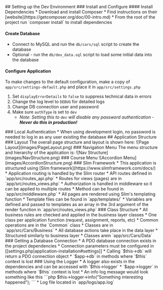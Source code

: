 <a name="env"/>
## Setting up the Dev Environment

<a name="install"/>
### Install and Configure
#### Install Dependencies
* Download and install Composer
    * Find instructions on their [website](https://getcomposer.org/doc/00-intro.md)
* From the root of the project run `composer install` to install dependencies

#### Create Database
* Connect to MySQL and run the `db/cars/sql` script to create the database
* Optional - run the `db/dev_data.sql` script to load some initial data into the database

#### Configure Application
To make changes to the default configuration, make a copy of `app/src/settings-default.php` and place it in `app/src/settings.php`
1. Set `displayErrorDetails` to `false` to suppress technical data in errors
1. Change the log level to `DEBUG` for detailed logs
1. Change DB connection user and password
1. Make sure `authType` is set to `dev`
    * _Note: Setting this to `dev` will disable any password authentication - **Never do this in production!**_

<a name="conf"/>
### Local Authentication
* When using development login, no password is needed to log in as any user existing the database

<a name="app-structure"/>
## Application Structure

<a name="layout"/>
### Layout
The overall page structure and layout is shown here:
![Page Layout](images/PageLayout.png)

<a name="nav"/>
### Navigation Menu
The menu structure and hierarchy of the application is:
![Nav Structure](images/NavStructure.png)

<a name="nav-course"/>
### Course Menu
![Accordion Menu](images/AccordionStructure.png)

<a name="slim"/>
### Slim Framework
* This application is structured using [Slim framework](https://www.slimframework.com/docs/)
* Application routing is handled by the Slim router
    * API routes defined in `app/src/routes_api.php`
    * Routes for views (pages) are in `app/src/routes_views.php`
* Authorization is handled in middleware so it can be applied to multiple routes
    * Method can be found in `app/src/middleware.php`
* All pages are rendered using Slim's templating function
    * Template files can be found in `app/templates/`
    * Variables are defined and passed to templates as an array in the 3rd argument of the render function in `app/src/routes_views.php`

<a name="class"/>
### Class Structure
* All business rules are checked and applied in the business layer classes
    * One class per application function (request, assignment, reports, etc)
    * Common operations are in the `Common` class
    * Classes are in `app/src/Cars/Business`
* All database actions take place in the data layer
    * Structured similarly to business layer
    * Classes arein `app/src/Cars/Data`

<a name="db"/>
### Getting a Database Connection
* A PDO database connection exists in the project dependencies
    * Connection parameters must be configured in [[settings.php|application-installation#settings]]
* Calling `$this->db` will return a PDO connection object
    * `$app->db` in methods where `$this` context is lost

<a name="logger"/>
### Using the Logger
* A logger also exists in the dependencies and can be accessed with `$this->logger`
    * `$app->logger` in methods where `$this` context is lost
* An info log message would look something like this
```php
 $this->logger->info("Something interesting happened");
```
* Log file located in `app/logs/app.log`
